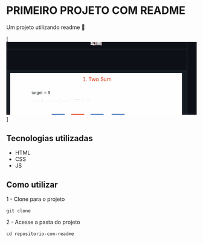 # PRIMEIRO PROJETO COM README
Um projeto utilizando readme 🚀

[<img src="./tela.gif">]

## Tecnologias utilizadas
- HTML
- CSS
- JS

## Como utilizar

 1 - Clone para o projeto

````
git clone 
````

 2 - Acesse a pasta do projeto

````
cd repositorio-com-readme